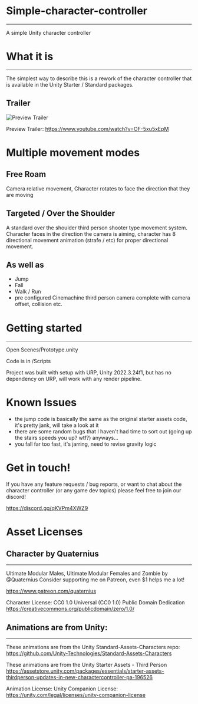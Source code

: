 # Simple-character-controller
------------------------------------------------------
A simple Unity character controller

# What it is
------------------------------------------------------
The simplest way to describe this is a rework of the character controller that is available in the Unity Starter / Standard packages.

## Trailer

![Preview Trailer](https://github.com/PixelWizards/simple-character-controller/blob/main/.Docs%2FThumbnail.png)

Preview Trailer: https://www.youtube.com/watch?v=OF-5xu5xEpM

# Multiple movement modes

## Free Roam
Camera relative movement, Character rotates to face the direction that they are moving

## Targeted / Over the Shoulder
A standard over the shoulder third person shooter type movement system. Character faces in the direction the camera is aiming, 
character has 8 directional movement animation (strafe / etc) for proper directional movement.

## As well as 
- Jump
- Fall
- Walk / Run
- pre configured Cinemachine third person camera complete with camera offset, collision etc.

# Getting started
------------------------------------------------------

Open Scenes/Prototype.unity

Code is in /Scripts

Project was built with setup with URP, Unity 2022.3.24f1, but has no dependency on URP, will work with any render pipeline.

# Known Issues

- the jump code is basically the same as the original starter assets code, it's pretty jank, will take a look at it
- there are some random bugs that I haven't had time to sort out (going up the stairs speeds you up? wtf?) anyways...
- you fall far too fast, it's jarring, need to revise gravity logic

# Get in touch!

If you have any feature requests / bug reports, or want to chat about the character controller (or any game dev topics)
please feel free to join our discord! 

https://discord.gg/qKVPm4XWZ9


# Asset Licenses

## Character by Quaternius
------------------------------------------------------
Ultimate Modular Males, Ultimate Modular Females and Zombie by @Quaternius
Consider supporting me on Patreon, even $1 helps me a lot!

https://www.patreon.com/quaternius

Character License:
CC0 1.0 Universal (CC0 1.0) 
Public Domain Dedication
https://creativecommons.org/publicdomain/zero/1.0/


## Animations are from Unity:
------------------------------------------------------
These animations are from the Unity Standard-Assets-Characters repo:
https://github.com/Unity-Technologies/Standard-Assets-Characters

These animations are from the Unity Starter Assets - Third Person
https://assetstore.unity.com/packages/essentials/starter-assets-thirdperson-updates-in-new-charactercontroller-pa-196526

Animation License:
Unity Companion License:
https://unity.com/legal/licenses/unity-companion-license
